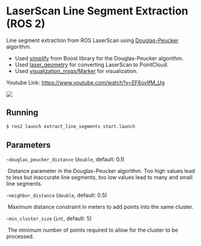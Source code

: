 # LaserScan Line Segment Extraction (ROS 2)

Line segment extraction from ROS LaserScan using [Douglas-Peucker](http://en.wikipedia.org/wiki/Ramer–Douglas–Peucker_algorithm) algorithm.

- Used [simplify](https://www.boost.org/doc/libs/1_68_0/libs/geometry/doc/html/geometry/reference/algorithms/simplify/simplify_3.html) from Boost library for the Douglas-Peucker algorithm.
- Used [laser_geometry](http://wiki.ros.org/laser_geometry) for converting LaserScan to PointCloud.
- Used [visualization_msgs/Marker](http://wiki.ros.org/rviz/DisplayTypes/Marker) for visualization.

Youtube Link: https://www.youtube.com/watch?v=EF6ovIfM_Ug

[![](https://img.youtube.com/vi/EF6ovIfM_Ug/0.jpg)](https://www.youtube.com/watch?v=EF6ovIfM_Ug)


## Running

```bash
$ ros2 launch extract_line_segments start.launch
```

## Parameters

`~douglas_peucker_distance` (`double`, default: 0.1)

​	Distance parameter in the Douglas-Peucker algorithm. Too high values lead to less but inaccurate line segments, too low values lead to many and small line segments.

`~neighbor_distance` (`double`, default: 0.5)

​	Maximum distance constraint in meters to add points into the same cluster.

`~min_cluster_size` (`int`, default: 5)

​	The minimum number of points required to allow for the cluster to be processed.

